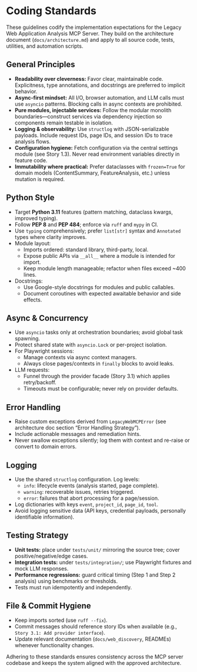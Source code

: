 # Coding Standards

These guidelines codify the implementation expectations for the Legacy Web Application Analysis MCP Server. They build on the architecture document (`docs/architecture.md`) and apply to all source code, tests, utilities, and automation scripts.

## General Principles
- **Readability over cleverness:** Favor clear, maintainable code. Explicitness, type annotations, and docstrings are preferred to implicit behavior.
- **Async-first mindset:** All I/O, browser automation, and LLM calls must use `asyncio` patterns. Blocking calls in async contexts are prohibited.
- **Pure modules, injectable services:** Follow the modular monolith boundaries—construct services via dependency injection so components remain testable in isolation.
- **Logging & observability:** Use `structlog` with JSON-serializable payloads. Include request IDs, page IDs, and session IDs to trace analysis flows.
- **Configuration hygiene:** Fetch configuration via the central settings module (see Story 1.3). Never read environment variables directly in feature code.
- **Immutability where practical:** Prefer dataclasses with `frozen=True` for domain models (ContentSummary, FeatureAnalysis, etc.) unless mutation is required.

## Python Style
- Target **Python 3.11** features (pattern matching, dataclass kwargs, improved typing).
- Follow **PEP 8** and **PEP 484**; enforce via `ruff` and `mypy` in CI.
- Use `typing` comprehensively; prefer `list[str]` syntax and `Annotated` types where clarity improves.
- Module layout:
  - Imports ordered: standard library, third-party, local.
  - Expose public APIs via `__all__` where a module is intended for import.
  - Keep module length manageable; refactor when files exceed ~400 lines.
- Docstrings:
  - Use Google-style docstrings for modules and public callables.
  - Document coroutines with expected awaitable behavior and side effects.

## Async & Concurrency
- Use `asyncio` tasks only at orchestration boundaries; avoid global task spawning.
- Protect shared state with `asyncio.Lock` or per-project isolation.
- For Playwright sessions:
  - Manage contexts via async context managers.
  - Always close pages/contexts in `finally` blocks to avoid leaks.
- LLM requests:
  - Funnel through the provider facade (Story 3.1) which applies retry/backoff.
  - Timeouts must be configurable; never rely on provider defaults.

## Error Handling
- Raise custom exceptions derived from `LegacyWebMCPError` (see architecture doc section “Error Handling Strategy”).
- Include actionable messages and remediation hints.
- Never swallow exceptions silently; log them with context and re-raise or convert to domain errors.

## Logging
- Use the shared `structlog` configuration. Log levels:
  - `info`: lifecycle events (analysis started, page complete).
  - `warning`: recoverable issues, retries triggered.
  - `error`: failures that abort processing for a page/session.
- Log dictionaries with keys `event`, `project_id`, `page_id`, `tool`.
- Avoid logging sensitive data (API keys, credential payloads, personally identifiable information).

## Testing Strategy
- **Unit tests:** place under `tests/unit/` mirroring the source tree; cover positive/negative/edge cases.
- **Integration tests:** under `tests/integration/`; use Playwright fixtures and mock LLM responses.
- **Performance regressions:** guard critical timing (Step 1 and Step 2 analysis) using benchmarks or thresholds.
- Tests must run idempotently and independently.

## File & Commit Hygiene
- Keep imports sorted (use `ruff --fix`).
- Commit messages should reference story IDs when available (e.g., `Story 3.1: Add provider interface`).
- Update relevant documentation (`docs/web_discovery`, READMEs) whenever functionality changes.

Adhering to these standards ensures consistency across the MCP server codebase and keeps the system aligned with the approved architecture.
